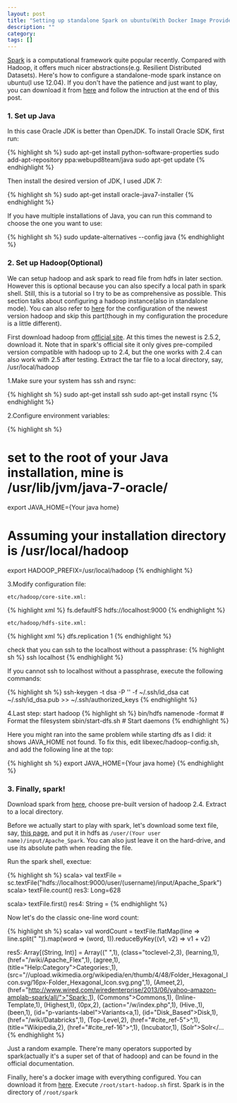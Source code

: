 ```yaml
---
layout: post
title: "Setting up standalone Spark on ubuntu(With Docker Image Provided)"
description: ""
category: 
tags: []
---
```


[Spark](https://spark.apache.org/) is a computational framework quite popular recently. Compared with Hadoop, it offers much nicer abstractions(e.g. Resilient Distributed Datasets). Here's how to configure a standalone-mode spark instance on ubuntu(I use 12.04). If you don't have the patience and just want to play, you can download it from [here](https://registry.hub.docker.com/u/firstprayer/big-data-related/) and follow the intruction at the end of this post.

### 1. Set up Java
In this case Oracle JDK is better than OpenJDK. To install Oracle SDK, first run:
	
{% highlight sh %}
sudo apt-get install python-software-properties
sudo add-apt-repository ppa:webupd8team/java
sudo apt-get update
{% endhighlight %}

Then install the desired version of JDK, I used JDK 7:

{% highlight sh %}
	sudo apt-get install oracle-java7-installer
{% endhighlight %}

If you have multiple installations of Java, you can run this command to choose the one you want to use:

{% highlight sh %}
	sudo update-alternatives --config java
{% endhighlight %}

### 2. Set up Hadoop(Optional)

We can setup hadoop and ask spark to read file from hdfs in later section. However this is optional because you can also specify a local path in spark shell. Still, this is a tutorial so I try to be as comprehensive as possible. This section talks about configuring a hadoop instance(also in standalone mode). You can also refer to [here](http://hadoop.apache.org/docs/current/hadoop-project-dist/hadoop-common/SingleCluster.html) for the configuration of the newest version hadoop and skip this part(though in my configuration the procedure is a little different).

First download hadoop from [official site](http://hadoop.apache.org/releases.html). At this times the newest is 2.5.2, download it. Note that in spark's official site it only gives pre-compiled version compatible with hadoop up to 2.4, but the one works with 2.4 can also work with 2.5 after testing. Extract the tar file to a local directory, say, /usr/local/hadoop

1.Make sure your system has ssh and rsync:

{% highlight sh %}
sudo apt-get install ssh
sudo apt-get install rsync
{% endhighlight %}

2.Configure environment variables:
		
{% highlight sh %}
# set to the root of your Java installation, mine is /usr/lib/jvm/java-7-oracle/
export JAVA_HOME={Your java home} 
# Assuming your installation directory is /usr/local/hadoop
export HADOOP_PREFIX=/usr/local/hadoop 
{% endhighlight %}

3.Modify configuration file:

	etc/hadoop/core-site.xml:

{% highlight xml %}
<configuration>
	<property>
		<name>fs.defaultFS</name>
		<value>hdfs://localhost:9000</value>
	</property>
</configuration>
{% endhighlight %}
		
	etc/hadoop/hdfs-site.xml:

{% highlight xml %}
<configuration>
	<property>
		<name>dfs.replication</name>
		<value>1</value>
	</property>
</configuration>
{% endhighlight %}

check that you can ssh to the localhost without a passphrase: 
{% highlight sh %}
ssh localhost
{% endhighlight %}

If you cannot ssh to localhost without a passphrase, execute the following commands:

{% highlight sh %}
ssh-keygen -t dsa -P '' -f ~/.ssh/id_dsa
cat ~/.ssh/id_dsa.pub >> ~/.ssh/authorized_keys
{% endhighlight %}

4.Last step: start hadoop
{% highlight sh %}
bin/hdfs namenode -format   # Format the filesystem
sbin/start-dfs.sh           # Start daemons
{% endhighlight %}

Here you might ran into the same problem while starting dfs as I did: it shows JAVA_HOME not found. To fix this, edit libexec/hadoop-config.sh, and add the following line at the top:

{% highlight sh %}
export JAVA_HOME={Your java home}
{% endhighlight %}


### 3. Finally, spark!

Download spark from [here](http://spark.apache.org/downloads.html), choose pre-built version of hadoop 2.4. Extract to a local directory.

Before we actually start to play with spark, let's download some text file, say, [this page](http://en.wikipedia.org/wiki/Apache_Spark), and put it in hdfs as <code>/user/(Your user name)/input/Apache_Spark</code>. You can also just leave it on the hard-drive, and use its absolute path when reading the file.

Run the spark shell, exectue:

{% highlight sh %}
scala> val textFile = sc.textFile("hdfs://localhost:9000/user/(username)/input/Apache_Spark")
scala> textFile.count()
res3: Long=628

scala> textFile.first()
res4: String = <!DOCTYPE html>
{% endhighlight %}

Now let's do the classic one-line word count: 

{% highlight sh %}
scala> val wordCount = textFile.flatMap(line => line.split(" ")).map(word => (word, 1)).reduceByKey((v1, v2) => v1 + v2)

res5: Array[(String, Int)] = Array(("                       </h3>",1), (class="toclevel-2,3), (learning</a>,1), (href="/wiki/Apache_Flex",1), (agree,1), (title="Help:Category">Categories</a>:,1), (src="//upload.wikimedia.org/wikipedia/en/thumb/4/48/Folder_Hexagonal_Icon.svg/16px-Folder_Hexagonal_Icon.svg.png",1), (Ameet,2), (href="http://www.wired.com/wiredenterprise/2013/06/yahoo-amazon-amplab-spark/all/">"Spark:,1), (Commons">Commons,1), (Inline-Template,1), (Highest,1), (0px,2), (action="/w/index.php",1), (Hive</a>.</li>,1), (been,1), (id="p-variants-label"><span>Variants</span><a,1), (id="Disk_Based">Disk,1), (href="/wiki/Databricks",1), (Top-Level,2), (href="#cite_ref-5">^</a></b></span>,1), (title="Wikipedia,2), (href="#cite_ref-16">^</a></b></span>,1), (Incubator</a></span></li>,1), (Solr">Solr</...
{% endhighlight %}

Just a random example. There're many operators supported by spark(actually it's a super set of that of hadoop) and can be found in the official documentation.

Finally, here's a docker image with everything configured. You can download it from [here](https://registry.hub.docker.com/u/firstprayer/big-data-related/). Execute <code>/root/start-hadoop.sh</code> first. Spark is in the directory of <code>/root/spark</code>



